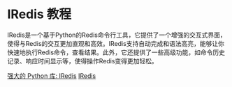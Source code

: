 # IRedis 教程

<show-structure depth="3"/>

IRedis是一个基于Python的Redis命令行工具，它提供了一个增强的交互式界面，使得与Redis的交互更加直观和高效。IRedis支持自动完成和语法高亮，能够让你快速地执行Redis命令，查看结果。此外，它还提供了一些高级功能，如命令历史记录、响应时间显示等，使得操作Redis变得更加轻松。



<seealso>
<category ref="ref_docs">
    <a href="https://mp.weixin.qq.com/s/MGMMG_3yPHeP7onbhRG4JQ">强大的 Python 库: IRedis</a>
</category>
<category ref="ref_github">
    <a href="https://github.com/laixintao/iredis">IRedis</a>
</category>
<category ref="ref_issues">
</category>
<category ref="ref_hf">
</category>
<category ref="ref_ms">
</category>
</seealso>
